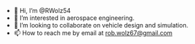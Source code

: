 - 👋 Hi, I’m @RWolz54
- 👀 I’m interested in aerospace engineering.
- 💞️ I’m looking to collaborate on vehicle design and simulation.
- 📫 How to reach me by email at rob.wolz67@gmail.com

<!---
RWolz54/RWolz54 is a ✨ special ✨ repository because its `README.md` (this file) appears on your GitHub profile.
You can click the Preview link to take a look at your changes.
--->
